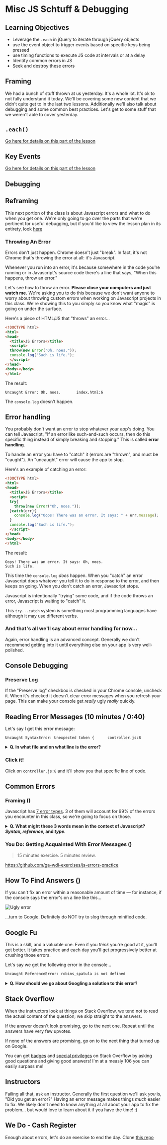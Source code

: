 # Misc JS Schtuff & Debugging

## Learning Objectives

- Leverage the `.each` in jQuery to iterate through jQuery objects
- use the event object to trigger events based on specific keys being pressed
- use timing functions to execute JS code at intervals or at a delay
- Identify common errors in JS
- Seek and destroy these errors

## Framing
We had a bunch of stuff thrown at us yesterday. It's a whole lot. It's ok to not fully understand it today. We'll be covering some new content that we didn't quite get to in the last two lessons. Additionally we'll also talk about debugging and some common best practices. Let's get to some stuff that we weren't able to cover yesterday.

## `.each()`

[Go here for details on this part of the lesson](https://github.com/ga-wdi-lessons/jquery-dom#each)

## Key Events

[Go here for details on this part of the lesson](https://github.com/ga-wdi-lessons/js-events-callbacks#key-events-445---500-15-minutes)

## Debugging

## Reframing

This next portion of the class is about Javascript errors and what to do when you get one. We're only going to go over the parts that we're pertinent for useful debugging, but if you'd like to view the lesson plan in its entirety, look [here](https://github.com/ga-wdi-lessons/js-debugging)

### Throwing An Error

Errors don't just happen. Chrome doesn't just "break". In fact, it's not Chrome that's throwing the error at all: it's Javascript.

Whenever you run into an error, it's because somewhere in the code you're running or in Javascript's source code there's a line that says, "When this happens, throw an error."

Let's see how to throw an error. **Please close your computers and just watch me.** We're asking you to do this because we don't want anyone to worry about throwing custom errors when working on Javascript projects in this class. We're showing this to you simply so you know what "magic" is going on under the surface.

Here's a piece of HTML/JS that "throws" an error...

```html
<!DOCTYPE html>
<html>
<head>
  <title>JS Errors</title>
  <script>
  throw(new Error("Oh, noes."));
  console.log("Such is life.");
  </script>
</head>
<body></body>
</html>
```

The result:

```
Uncaught Error: Oh, noes.       index.html:6
```

The `console.log` doesn't happen.

## Error handling

You probably don't want an error to stop whatever your app's doing. You can tell Javascript, "If an error like such-and-such occurs, then do this specific thing instead of simply breaking and stopping." This is called **error handling**.

To handle an error you have to "catch" it (errors are "thrown", and must be "caught"). An "uncaught" error will cause the app to stop.

Here's an example of catching an error:

```html
<!DOCTYPE html>
<html>
<head>
  <title>JS Errors</title>
  <script>
  try{
    throw(new Error("Oh, noes."));
  }catch(err){
    console.log("Oops! There was an error. It says: " + err.message);
  }
  console.log("Such is life.");
  </script>
</head>
<body></body>
</html>
```

The result:

```
Oops! There was an error. It says: Oh, noes.
Such is life.
```

This time the `console.log` *does* happen. When you "catch" an error Javascript does whatever you tell it to do in response to the error, and then keeps on going. When you don't catch an error, Javascript stops.

Javascript is intentionally "trying" some code, and if the code throws an error, Javascript is waiting to "catch" it.

This `try...catch` system is something most programming languages have although it may use different verbs.

### And that's all we'll say about error handling for now...

Again, error handling is an advanced concept. Generally we don't recommend getting into it until everything else on your app is very well-polished.

## Console Debugging

### Preserve Log

If the "Preserve log" checkbox is checked in your Chrome console, uncheck it. When it's checked it doesn't clear error messages when you refresh your page. This can make your console get *really* ugly *really* quickly.

## Reading Error Messages (10 minutes / 0:40)

Let's say I get this error message:

```
Uncaught SyntaxError: Unexpected token {      controller.js:8
```

<details>

<summary><strong>Q. In what file and on what line is the error?</strong></summary>

> Line 8 of `controller.js`

</details>


### Click it!
Click on `controller.js:8` and it'll show you that specific line of code.


## Common Errors

### Framing ()

Javascript has [7 error types](https://developer.mozilla.org/en-US/docs/Web/JavaScript/Reference/Global_Objects/Error#Error_types). 3 of them will account for 99% of the errors you encounter in this class, so we're going to focus on those.

<details>

<summary><strong>Q. What might these 3 words mean in the context of Javascript? <i>Syntax</i>, <i>reference</i>, and <i>type</i>.</strong></summary>

> Syntax: The way the code is actually written.

> Reference: The process of calling variables and functions.

> Type: The different kinds of data Javascript can handle, like strings and numbers.

</details>


### You Do: Getting Acquainted With Error Messages ()

> 15 minutes exercise. 5 minutes review.

https://github.com/ga-wdi-exercises/js-errors-practice

## How To Find Answers ()

If you can't fix an error within a reasonable amount of time &mdash; for instance, if the console says the error's on a line like this...

![Ugly error](ugly_error.jpg)

...turn to Google. Definitely do NOT try to slog through minified code.

## Google Fu
This is a skill, and a valuable one. Even if you *think* you're good at it, you'll get better. It takes practice and each day you'll get progressively better at crushing those errors.

Let's say we get the following error in the console...

```bash
Uncaught ReferenceError: robins_spatula is not defined
```

<details>
<summary><strong>Q. How should we go about Googling a solution to this error?</strong></summary>
<br/>

* Copy and paste the exact text of your error into Google, and then remove any words that are specific to your script.
* For example, instead of:
```
Uncaught ReferenceError: robins_spatula is not defined
```
...search for:
```
Uncaught ReferenceError: is not defined
```

* If you're looking for a specific phrase, put it in quotes.
* `is not defined` will return any page with the words `is`, `not`, and `defined`.
* `"is not defined"` will return any page with the exact phrase `is not defined`.

* Use `-` to exclude stuff.
* `ReferenceError -jquery` will return any page with `ReferenceError` and **without** `jquery`


* Use `site:sitename.com` to search within a site
* `site:stackoverflow.com ReferenceError` will search for pages with `ReferenceError` inside Stack Overflow only

</details>

## Stack Overflow

When the instructors look at things on Stack Overflow, we tend not to read the actual content of the question; we skip straight to the answers.

If the answer doesn't look promising, go to the next one. Repeat until the answers have very few upvotes.

If none of the answers are promising, go on to the next thing that turned up on Google.

You can get [badges](stackoverflow.com/help/badges) and [special privileges](stackoverflow.com/help/privileges) on Stack Overflow by asking good questions and giving good answers! I'm at a measly 106 you can easily surpass me!

## Instructors

Failing all that, ask an instructor. Generally the first question we'll ask *you* is, "Did you get an error?" Having an error message makes things *much* easier to fix. We likely don't need to know anything at all about your app to fix the problem... but would love to learn about it if you have the time! :)

## We Do - Cash Register

Enough about errors, let's do an exercise to end the day.
Clone [this repo](https://github.com/ga-wdi-exercises/cash-register)
